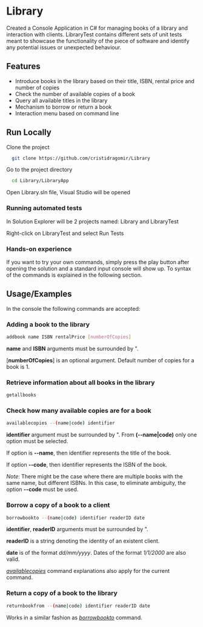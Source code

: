 # Library

Created a Console Application in C# for managing books of a library and interaction with clients. LibraryTest contains different sets of unit tests meant to showcase the functionality of the piece of software and identify any potential issues or unexpected behaviour.



## Features

- Introduce books in the library based on their title, ISBN, rental price and number of copies
- Check the number of available copies of a book
- Query all available titles in the library
- Mechanism to borrow or return a book
- Interaction menu based on command line


## Run Locally

Clone the project

```bash
  git clone https://github.com/cristidragomir/Library
```

Go to the project directory

```bash
  cd Library/LibraryApp
```

Open Library.sln file, Visual Studio will be opened

### Running automated tests
In Solution Explorer will be 2 projects named: Library and LibraryTest

Right-click on LibraryTest and select Run Tests

### Hands-on experience
If you want to try your own commands, simply press the play button after opening the solution and a standard input console will show up. To syntax of the commands is explained in the following section.
## Usage/Examples

In the console the following commands are accepted:

### Adding a book to the library
```bash
addbook name ISBN rentalPrice [numberOfCopies] 
```
**name** and **ISBN** arguments must be surrounded by ".

[**numberOfCopies**] is an optional argument. Default number of copies for a book is 1.

### Retrieve information about all books in the library
```bash
getallbooks
```

### Check how many available copies are for a book
```bash
availablecopies --(name|code) identifier
```
**identifier** argument must be surrounded by ". 
From **(--name|code)** only one option must be selected.

If option is **--name**, then identifier represents the title of the book.

If option **--code**, then identifier represents the ISBN of the book.

*Note*: There might be the case where there are multiple books with the same name, but different ISBNs. In this case, to eliminate ambiguity, the option **--code** must be used.

### Borrow a copy of a book to a client
```bash
borrowbookto --(name|code) identifier readerID date
```
**identifier**, **readerID** arguments must be surrounded by ".

**readerID** is a string denoting the identity of an existent client.

**date** is of the format *dd/mm/yyyy*. Dates of the format *1/1/2000* are also valid.

[*availablecopies*](#check-how-many-available-copies-are-for-a-book) command explanations also apply for the current command.

### Return a copy of a book to the library
```bash
returnbookfrom --(name|code) identifier readerID date
```
Works in a similar fashion as [*borrowbookto*](#borrow-a-copy-of-a-book-to-a-client) command.

